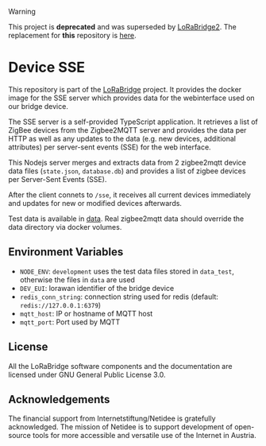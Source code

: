 > [!WARNING]
> This project is **deprecated** and was superseded by [LoRaBridge2](https://github.com/lorabridge2). The replacement for **this** repository is [here](https://github.com/lorabridge2/bridge-device-sse).

# Device SSE
This repository is part of the [LoRaBridge](https://github.com/lorabridge/lorabridge) project.
It provides the docker image for the SSE server which provides data for the webinterface used on our bridge device.

The SSE server is a self-provided TypeScript application. It retrieves a list of ZigBee devices from the Zigbee2MQTT server and provides the data per HTTP as well as any updates to the data (e.g. new devices, additional attributes) per server-sent events (SSE) for the web interface.

This Nodejs server merges and extracts data from 2 zigbee2mqtt device data files (`state.json`, `database.db`) and provides a list of zigbee devices per Server-Sent Events (SSE).

After the client connets to `/sse`, it receives all current devices immediately and updates for new or modified devices afterwards.

Test data is available in [data](data). Real zigbee2mqtt data should override the data directory via docker volumes.

## Environment Variables

- `NODE_ENV`: `development` uses the test data files stored in `data_test`, otherwise the files in `data` are used
- `DEV_EUI`: lorawan identifier of the bridge device
- `redis_conn_string`: connection string used for redis (default: `redis://127.0.0.1:6379`)
- `mqtt_host`: IP or hostname of MQTT host
- `mqtt_port`: Port used by MQTT

## License

All the LoRaBridge software components and the documentation are licensed under GNU General Public License 3.0.

## Acknowledgements

The financial support from Internetstiftung/Netidee is gratefully acknowledged. The mission of Netidee is to support development of open-source tools for more accessible and versatile use of the Internet in Austria.
